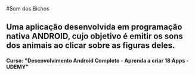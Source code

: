 #Som dos Bichos
## Uma aplicação desenvolvida em programação nativa ANDROID, cujo objetivo é emitir os sons dos animais ao clicar sobre as figuras deles.
#### Curso: "Desenvolvimento Android Completo - Aprenda a criar 18 Apps - UDEMY"
